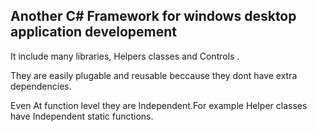 <h2>Another  C# Framework for windows desktop application developement</h2>

It include many libraries, Helpers classes and Controls .

They  are easily plugable and reusable beccause they dont have extra dependencies.

Even At function level they are Independent.For example  Helper classes have Independent static functions.
